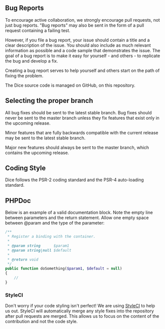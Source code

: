 ## Bug Reports ##

To encourage active collaboration, we strongly encourage pull requests, not just bug reports.
"Bug reports" may also be sent in the form of a pull request containing a failing test.

However, if you file a bug report, your issue should contain a title and a clear description of the issue.
You should also include as much relevant information as possible and a code sample that demonstrates the issue.
The goal of a bug report is to make it easy for yourself - and others - to replicate the bug and develop a fix.

Creating a bug report serves to help yourself and others start on the path of fixing the problem.

The Dice source code is managed on GitHub, on this repository.


## Selecting the proper branch ##

All bug fixes should be sent to the latest stable branch.
Bug fixes should never be sent to the master branch unless they fix features that exist only in the upcoming release.

Minor features that are fully backwards compatible with the current release may be sent to the latest stable branch.

Major new features should always be sent to the master branch, which contains the upcoming release.


## Coding Style ##

Dice follows the PSR-2 coding standard and the PSR-4 auto-loading standard.


## PHPDoc ##

Below is an example of a valid documentation block. Note the empty line between parameters and the return statement.
Allow one empty space between @param and the type of the parameter:

```php
/**
 * Register a binding with the container.
 *
 * @param string      $param1
 * @param string|null $default
 * 
 * @return void
 */
public function doSomething($param1, $default = null)
{
    //
}
```

### StyleCI ###
Don't worry if your code styling isn't perfect! We are using [StyleCI](https://styleci.io/) to help us out.
StyleCI will automatically merge any style fixes into the repository after pull requests are merged.
This allows us to focus on the content of the contribution and not the code style.
